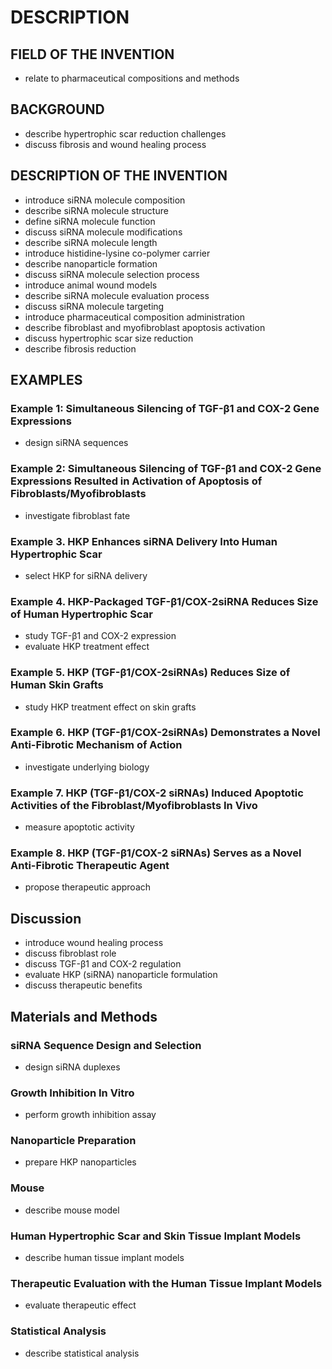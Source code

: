 # DESCRIPTION

## FIELD OF THE INVENTION

- relate to pharmaceutical compositions and methods

## BACKGROUND

- describe hypertrophic scar reduction challenges
- discuss fibrosis and wound healing process

## DESCRIPTION OF THE INVENTION

- introduce siRNA molecule composition
- describe siRNA molecule structure
- define siRNA molecule function
- discuss siRNA molecule modifications
- describe siRNA molecule length
- introduce histidine-lysine co-polymer carrier
- describe nanoparticle formation
- discuss siRNA molecule selection process
- introduce animal wound models
- describe siRNA molecule evaluation process
- discuss siRNA molecule targeting
- introduce pharmaceutical composition administration
- describe fibroblast and myofibroblast apoptosis activation
- discuss hypertrophic scar size reduction
- describe fibrosis reduction

## EXAMPLES

### Example 1: Simultaneous Silencing of TGF-β1 and COX-2 Gene Expressions

- design siRNA sequences

### Example 2: Simultaneous Silencing of TGF-β1 and COX-2 Gene Expressions Resulted in Activation of Apoptosis of Fibroblasts/Myofibroblasts

- investigate fibroblast fate

### Example 3. HKP Enhances siRNA Delivery Into Human Hypertrophic Scar

- select HKP for siRNA delivery

### Example 4. HKP-Packaged TGF-β1/COX-2siRNA Reduces Size of Human Hypertrophic Scar

- study TGF-β1 and COX-2 expression
- evaluate HKP treatment effect

### Example 5. HKP (TGF-β1/COX-2siRNAs) Reduces Size of Human Skin Grafts

- study HKP treatment effect on skin grafts

### Example 6. HKP (TGF-β1/COX-2siRNAs) Demonstrates a Novel Anti-Fibrotic Mechanism of Action

- investigate underlying biology

### Example 7. HKP (TGF-β1/COX-2 siRNAs) Induced Apoptotic Activities of the Fibroblast/Myofibroblasts In Vivo

- measure apoptotic activity

### Example 8. HKP (TGF-β1/COX-2 siRNAs) Serves as a Novel Anti-Fibrotic Therapeutic Agent

- propose therapeutic approach

## Discussion

- introduce wound healing process
- discuss fibroblast role
- discuss TGF-β1 and COX-2 regulation
- evaluate HKP (siRNA) nanoparticle formulation
- discuss therapeutic benefits

## Materials and Methods

### siRNA Sequence Design and Selection

- design siRNA duplexes

### Growth Inhibition In Vitro

- perform growth inhibition assay

### Nanoparticle Preparation

- prepare HKP nanoparticles

### Mouse

- describe mouse model

### Human Hypertrophic Scar and Skin Tissue Implant Models

- describe human tissue implant models

### Therapeutic Evaluation with the Human Tissue Implant Models

- evaluate therapeutic effect

### Statistical Analysis

- describe statistical analysis


